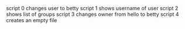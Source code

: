 script 0 changes user to betty
script 1 shows username of user
script 2 shows list of groups
script 3 changes owner from hello to betty
script 4 creates an empty file
